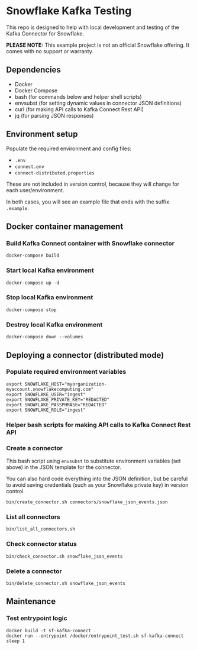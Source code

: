 # Snowflake Kafka Testing

This repo is designed to help with local development and testing of the Kafka Connector for Snowflake.

**PLEASE NOTE:** This example project is not an official Snowflake offering. It comes with no support or warranty.

## Dependencies

- Docker
- Docker Compose
- bash (for commands below and helper shell scripts)
- envsubst (for setting dynamic values in connector JSON definitions)
- curl (for making API calls to Kafka Connect Rest API)
- jq (for parsing JSON responses)

## Environment setup

Populate the required environment and config files:

- `.env`
- `connect.env`
- `connect-distributed.properties`

These are not included in version control, because they will change for each user/environment.

In both cases, you will see an example file that ends with the suffix `.example`.

## Docker container management

### Build Kafka Connect container with Snowflake connector

```
docker-compose build
```

### Start local Kafka environment

```
docker-compose up -d
```

### Stop local Kafka environment

```
docker-compose stop
```

### Destroy local Kafka environment

```
docker-compose down --volumes
```

## Deploying a connector (distributed mode)

### Populate required environment variables

```
export SNOWFLAKE_HOST="myorganization-myaccount.snowflakecomputing.com"
export SNOWFLAKE_USER="ingest"
export SNOWFLAKE_PRIVATE_KEY="REDACTED"
export SNOWFLAKE_PASSPHRASE="REDACTED"
export SNOWFLAKE_ROLE="ingest"
```

### Helper bash scripts for making API calls to Kafka Connect Rest API

### Create a connector

This bash script using `envsubst` to substitute environment variables (set above) in the JSON template for the
connector.

You can also hard code everything into the JSON definition, but be careful to avoid saving credentials (such as your
Snowflake private key) in version control.

```
bin/create_connector.sh connectors/snowflake_json_events.json
```

### List all connectors

```
bin/list_all_connectors.sh
```

### Check connector status

```
bin/check_connector.sh snowflake_json_events
```

### Delete a connector

```
bin/delete_connector.sh snowflake_json_events
```

## Maintenance

### Test entrypoint logic

```
docker build -t sf-kafka-connect .
docker run --entrypoint /docker/entrypoint_test.sh sf-kafka-connect sleep 1
```